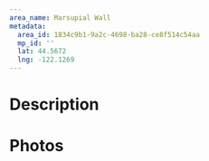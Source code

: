 ```yaml
---
area_name: Marsupial Wall
metadata:
  area_id: 1834c9b1-9a2c-4698-ba28-ce8f514c54aa
  mp_id: ''
  lat: 44.5672
  lng: -122.1269
---
```

# Description

# Photos

